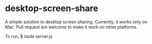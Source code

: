 # desktop-screen-share
A simple solution to desktop screen sharing. Currently, it works only on Mac. Pull request are welcome to make it work on other platforms. 

To run,
$ node server.js

